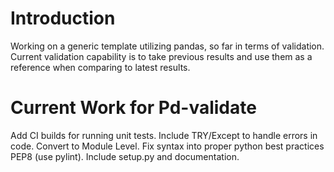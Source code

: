 # Introduction
Working on a generic template utilizing pandas, so far in terms of validation. Current validation capability is to take previous results and use them as a reference when comparing to latest results.

# Current Work for Pd-validate
Add CI builds for running unit tests.
Include TRY/Except to handle errors in code.
Convert to Module Level.
Fix syntax into proper python best practices PEP8 (use pylint). 
Include setup.py and documentation.

